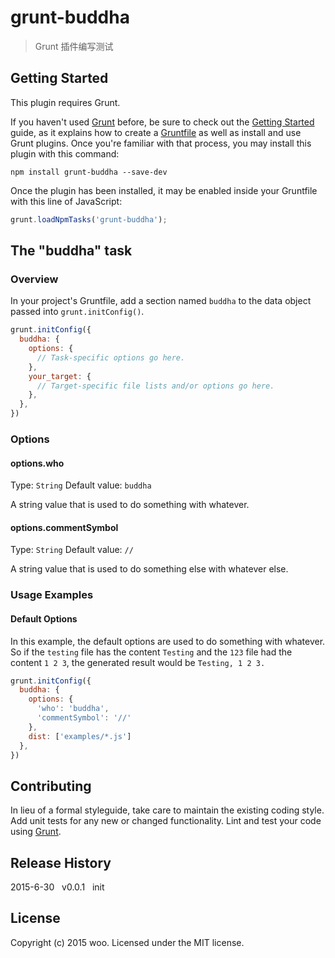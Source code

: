 # grunt-buddha

> Grunt 插件编写测试

## Getting Started
This plugin requires Grunt.

If you haven't used [Grunt](http://gruntjs.com/) before, be sure to check out the [Getting Started](http://gruntjs.com/getting-started) guide, as it explains how to create a [Gruntfile](http://gruntjs.com/sample-gruntfile) as well as install and use Grunt plugins. Once you're familiar with that process, you may install this plugin with this command:

```shell
npm install grunt-buddha --save-dev
```

Once the plugin has been installed, it may be enabled inside your Gruntfile with this line of JavaScript:

```js
grunt.loadNpmTasks('grunt-buddha');
```

## The "buddha" task

### Overview
In your project's Gruntfile, add a section named `buddha` to the data object passed into `grunt.initConfig()`.

```js
grunt.initConfig({
  buddha: {
    options: {
      // Task-specific options go here.
    },
    your_target: {
      // Target-specific file lists and/or options go here.
    },
  },
})
```

### Options

#### options.who
Type: `String`
Default value: `buddha`

A string value that is used to do something with whatever.

#### options.commentSymbol
Type: `String`
Default value: `//`

A string value that is used to do something else with whatever else.

### Usage Examples

#### Default Options
In this example, the default options are used to do something with whatever. So if the `testing` file has the content `Testing` and the `123` file had the content `1 2 3`, the generated result would be `Testing, 1 2 3.`

```js
grunt.initConfig({
  buddha: {
    options: {
      'who': 'buddha',
      'commentSymbol': '//'
    },
    dist: ['examples/*.js']
  },
})
```

## Contributing
In lieu of a formal styleguide, take care to maintain the existing coding style. Add unit tests for any new or changed functionality. Lint and test your code using [Grunt](http://gruntjs.com/).

## Release History
2015-6-30&nbsp;&nbsp;&nbsp;v0.0.1&nbsp;&nbsp;&nbsp;init

## License
Copyright (c) 2015 woo. Licensed under the MIT license.
